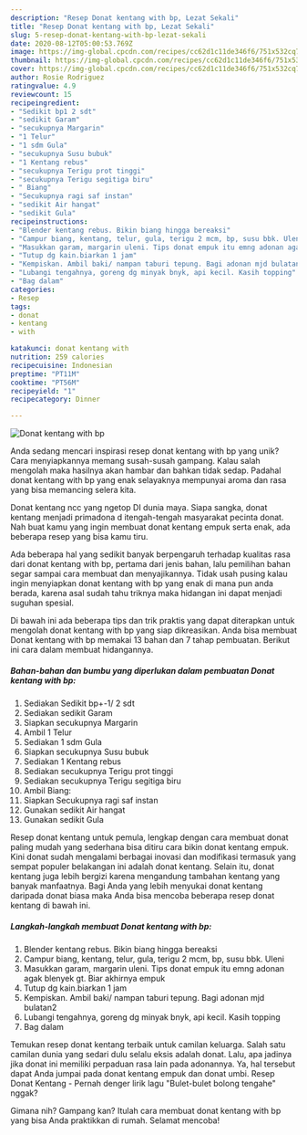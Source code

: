 ```yaml
---
description: "Resep Donat kentang with bp, Lezat Sekali"
title: "Resep Donat kentang with bp, Lezat Sekali"
slug: 5-resep-donat-kentang-with-bp-lezat-sekali
date: 2020-08-12T05:00:53.769Z
image: https://img-global.cpcdn.com/recipes/cc62d1c11de346f6/751x532cq70/donat-kentang-with-bp-foto-resep-utama.jpg
thumbnail: https://img-global.cpcdn.com/recipes/cc62d1c11de346f6/751x532cq70/donat-kentang-with-bp-foto-resep-utama.jpg
cover: https://img-global.cpcdn.com/recipes/cc62d1c11de346f6/751x532cq70/donat-kentang-with-bp-foto-resep-utama.jpg
author: Rosie Rodriguez
ratingvalue: 4.9
reviewcount: 15
recipeingredient:
- "Sedikit bp1 2 sdt"
- "sedikit Garam"
- "secukupnya Margarin"
- "1 Telur"
- "1 sdm Gula"
- "secukupnya Susu bubuk"
- "1 Kentang rebus"
- "secukupnya Terigu prot tinggi"
- "secukupnya Terigu segitiga biru"
- " Biang"
- "Secukupnya ragi saf instan"
- "sedikit Air hangat"
- "sedikit Gula"
recipeinstructions:
- "Blender kentang rebus. Bikin biang hingga bereaksi"
- "Campur biang, kentang, telur, gula, terigu 2 mcm, bp, susu bbk. Uleni"
- "Masukkan garam, margarin uleni. Tips donat empuk itu emng adonan agak blenyek gt. Biar akhirnya empuk"
- "Tutup dg kain.biarkan 1 jam"
- "Kempiskan. Ambil baki/ nampan taburi tepung. Bagi adonan mjd bulatan2"
- "Lubangi tengahnya, goreng dg minyak bnyk, api kecil. Kasih topping"
- "Bag dalam"
categories:
- Resep
tags:
- donat
- kentang
- with

katakunci: donat kentang with 
nutrition: 259 calories
recipecuisine: Indonesian
preptime: "PT11M"
cooktime: "PT56M"
recipeyield: "1"
recipecategory: Dinner

---
```



![Donat kentang with bp](https://img-global.cpcdn.com/recipes/cc62d1c11de346f6/751x532cq70/donat-kentang-with-bp-foto-resep-utama.jpg)

Anda sedang mencari inspirasi resep donat kentang with bp yang unik? Cara menyiapkannya memang susah-susah gampang. Kalau salah mengolah maka hasilnya akan hambar dan bahkan tidak sedap. Padahal donat kentang with bp yang enak selayaknya mempunyai aroma dan rasa yang bisa memancing selera kita.

Donat kentang ncc yang ngetop DI dunia maya. Siapa sangka, donat kentang menjadi primadona d itengah-tengah masyarakat pecinta donat. Nah buat kamu yang ingin membuat donat kentang empuk serta enak, ada beberapa resep yang bisa kamu tiru.

Ada beberapa hal yang sedikit banyak berpengaruh terhadap kualitas rasa dari donat kentang with bp, pertama dari jenis bahan, lalu pemilihan bahan segar sampai cara membuat dan menyajikannya. Tidak usah pusing kalau ingin menyiapkan donat kentang with bp yang enak di mana pun anda berada, karena asal sudah tahu triknya maka hidangan ini dapat menjadi suguhan spesial.


Di bawah ini ada beberapa tips dan trik praktis yang dapat diterapkan untuk mengolah donat kentang with bp yang siap dikreasikan. Anda bisa membuat Donat kentang with bp memakai 13 bahan dan 7 tahap pembuatan. Berikut ini cara dalam membuat hidangannya.

<!--inarticleads1-->

##### Bahan-bahan dan bumbu yang diperlukan dalam pembuatan Donat kentang with bp:

1. Sediakan Sedikit bp+-1/ 2 sdt
1. Sediakan sedikit Garam
1. Siapkan secukupnya Margarin
1. Ambil 1 Telur
1. Sediakan 1 sdm Gula
1. Siapkan secukupnya Susu bubuk
1. Sediakan 1 Kentang rebus
1. Sediakan secukupnya Terigu prot tinggi
1. Sediakan secukupnya Terigu segitiga biru
1. Ambil  Biang:
1. Siapkan Secukupnya ragi saf instan
1. Gunakan sedikit Air hangat
1. Gunakan sedikit Gula


Resep donat kentang untuk pemula, lengkap dengan cara membuat donat paling mudah yang sederhana bisa ditiru cara bikin donat kentang empuk. Kini donat sudah mengalami berbagai inovasi dan modifikasi termasuk yang sempat populer belakangan ini adalah donat kentang. Selain itu, donat kentang juga lebih bergizi karena mengandung tambahan kentang yang banyak manfaatnya. Bagi Anda yang lebih menyukai donat kentang daripada donat biasa maka Anda bisa mencoba beberapa resep donat kentang di bawah ini. 

<!--inarticleads2-->

##### Langkah-langkah membuat Donat kentang with bp:

1. Blender kentang rebus. Bikin biang hingga bereaksi
1. Campur biang, kentang, telur, gula, terigu 2 mcm, bp, susu bbk. Uleni
1. Masukkan garam, margarin uleni. Tips donat empuk itu emng adonan agak blenyek gt. Biar akhirnya empuk
1. Tutup dg kain.biarkan 1 jam
1. Kempiskan. Ambil baki/ nampan taburi tepung. Bagi adonan mjd bulatan2
1. Lubangi tengahnya, goreng dg minyak bnyk, api kecil. Kasih topping
1. Bag dalam


Temukan resep donat kentang terbaik untuk camilan keluarga. Salah satu camilan dunia yang sedari dulu selalu eksis adalah donat. Lalu, apa jadinya jika donat ini memiliki perpaduan rasa lain pada adonannya. Ya, hal tersebut dapat Anda jumpai pada donat kentang empuk dan donat umbi. Resep Donat Kentang - Pernah denger lirik lagu &#34;Bulet-bulet bolong tengahe&#34; nggak? 

Gimana nih? Gampang kan? Itulah cara membuat donat kentang with bp yang bisa Anda praktikkan di rumah. Selamat mencoba!

